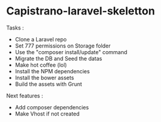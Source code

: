 # Capistrano-laravel-skeletton

Tasks :
- Clone a Laravel repo
- Set 777 permissions on Storage folder
- Use the "composer install/update" command
- Migrate the DB and Seed the datas
- Make hot coffee (lol)
- Install the NPM dependencies
- Install the bower assets
- Build the assets with Grunt

Next features :
- Add composer dependencies
- Make Vhost if not created
